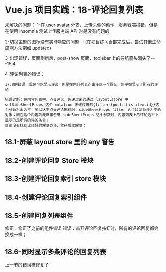 # Vue.js 项目实践：18-评论回复列表

未解决的问题：
1-在 user-avatar 分支，上传头像的动作，服务器端报错，但是在使用 insomnia 测试上传服务端 API 时是没有问题的

2-切换主题的图标没有实时响应的问题---(在项目练习全部完成后，尝试其他生命周期方法例如 updated)

3-出现错误，页面刷新后，post-show 页面，toolebar 上的导航箭头消失了---15.4

4-评论列表的错误：

    17.8的错误，现在可以显示评论，但是在内容列表点击任意一个图标，似乎都显示了所有的评论

    错误诊断：在内容列表中，点击评论，传递过来的通过 layout.store 中 setSideSheetProps 这个 mutation 传递过来的{filter:{post:this.item.id}}这个参数对象为空；所以这里点击评论图标时，sideSheetProps.filter 这个过滤条件为空的对象；而在这个内容列表直接使用 sideSheetProps 这个参数时，内容列表上的评论边栏上显示的是所有的评论条目；
    目前没有找到比较好的解决办法，留待后续解决；

## 18.1-屏蔽 layout.store 里的 any 警告

## 18.2-创建评论回复 Store 模块

## 18.3-创建评论回复索引 store 模块

## 18.4-创建评论回复索引组件

## 18.5-创建回复列表组件

修正：修正了之前的组件错误
错误：点开评论回复按钮时，所有的评论回复都会换成一样；

## 18.6-同时显示多条评论的回复列表

上一节的错误被修复了
